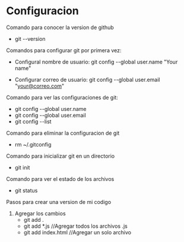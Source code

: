 # Configuracion

Comando para conocer la version de github

- git --version

Comandos para configurar git por primera vez:

- Configural nombre de usuario:
  git config --global user.name "Your name"

- Configurar correo de usuario:
  git config --global user.email "your@correo.com"

Comando para ver las configuraciones de git:

- git config --global user.name
- git config --global user.email
- git config --list

Comando para eliminar la configuracion de git

- rm ~/.gitconfig

Comando para inicializar git en un directorio

- git init

Comando para ver el estado de los archivos

- git status

Pasos para crear una version de mi codigo

1. Agregar los cambios
   - git add .
   - git add \*.js //Agregar todos los archivos .js
   - git add index.html //Agregar un solo archivo
